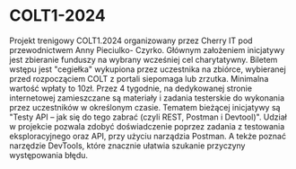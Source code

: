 # COLT1-2024

Projekt trenigowy COLT1.2024 organizowany przez Cherry IT pod przewodnictwem Anny Pieciulko- Czyrko.
Głównym założeniem inicjatywy jest zbieranie funduszy na wybrany wcześniej cel charytatywny. Biletem wstępu jest "cegiełka" wykupiona przez uczestnika na zbiórce, wybieranej przed rozpocząciem COLT z portali siepomaga lub zrzutka. Minimalna wartość wpłaty to 10zł. Przez 4 tygodnie, na dedykowanej stronie internetowej zamieszczane są materiały i zadania testerskie do wykonania przez uczestników w określonym czasie. Tematem bieżącej inicjatywy są "Testy API – jak się do tego zabrać (czyli REST, Postman i Devtool)". Udział w projekcie pozwala zdobyć doświadczenie poprzez zadania z testowania eksploracyjnego oraz API, przy użyciu narządzia Postman. A tekże poznać narzędzie DevTools, które znacznie ułatwia szukanie przyczyny występowania błędu.

